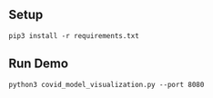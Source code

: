 ## Setup
```
pip3 install -r requirements.txt
```

## Run Demo
```
python3 covid_model_visualization.py --port 8080
```